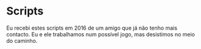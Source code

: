 # Scripts
Eu recebi estes scripts em 2016 de um amigo que já não tenho mais contacto. Eu e ele trabalhamos num possível jogo, mas desistimos no meio do caminho.
